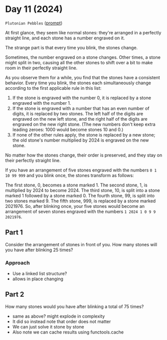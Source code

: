 # Day 11 (2024)

`Plutonian Pebbles` ([prompt](https://adventofcode.com/2024/day/11))

At first glance, they seem like normal stones: they're arranged in a perfectly straight line, and each stone has a number engraved on it.

The strange part is that every time you blink, the stones change.

Sometimes, the number engraved on a stone changes. Other times, a stone might split in two, causing all the other stones to shift over a bit to make room in their perfectly straight line.

As you observe them for a while, you find that the stones have a consistent behavior. Every time you blink, the stones each simultaneously change according to the first applicable rule in this list:

1. If the stone is engraved with the number 0, it is replaced by a stone engraved with the number 1.
2. If the stone is engraved with a number that has an even number of digits, it is replaced by two stones. The left half of the digits are engraved on the new left stone, and the right half of the digits are engraved on the new right stone. (The new numbers don't keep extra leading zeroes: 1000 would become stones 10 and 0.)
3. If none of the other rules apply, the stone is replaced by a new stone; the old stone's number multiplied by 2024 is engraved on the new stone.

No matter how the stones change, their order is preserved, and they stay on their perfectly straight line.

If you have an arrangement of five stones engraved with the numbers `0 1 10 99 999` and you blink once, the stones transform as follows:

The first stone, 0, becomes a stone marked 1.
The second stone, 1, is multiplied by 2024 to become 2024.
The third stone, 10, is split into a stone marked 1 followed by a stone marked 0.
The fourth stone, 99, is split into two stones marked 9.
The fifth stone, 999, is replaced by a stone marked 2021976.
So, after blinking once, your five stones would become an arrangement of seven stones engraved with the numbers `1 2024 1 0 9 9 2021976`.

## Part 1
Consider the arrangement of stones in front of you. How many stones will you have after blinking 25 times?

### Approach
- Use a linked list structure?
- allows in place changing

## Part 2
How many stones would you have after blinking a total of 75 times?

- same as above? might explode in complexity
- It did so instead note that order does not matter
- We can just solve it stone by stone
- Also note we can cache results using functools.cache